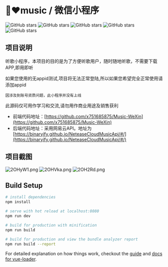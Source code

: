 
# 🎵♥music / 微信小程序

![GitHub stars](https://img.shields.io/badge/Webpack-4.1.0-blue.svg)
![GitHub stars](https://img.shields.io/badge/mpvue-1.0.9-yellow.svg)
![GitHub stars](https://img.shields.io/badge/flyio-0.5.4-orange.svg)
![GitHub stars](https://img.shields.io/badge/node-v8.9.3-green.svg)
![GitHub stars](https://img.shields.io/badge/npm-5.8.0-brightgreen.svg)

## 项目说明

听歌小程序，本项目的目的是为了方便听歌用户，随时随地听歌，不需要下载APP,即用即听

如果您使用的无appid测试,项目将无法正常登陆,所以如果您希望完全正常使用请添加appid

`因涉及到账号资质问题，此小程序并没有上线`

此源码仅可用作学习和交流,请勿用作商业用途及销售获利


- 前端代码地址：[https://github.com/x751685875/Music-WeXin](https://github.com/x751685875/Music-WeXin)
- 后端代码地址：采用网易云API。地址为 [https://binaryify.github.io/NeteaseCloudMusicApi/#/](https://binaryify.github.io/NeteaseCloudMusicApi/#/)


## 项目截图


![2OHyW1.png](https://t1.picb.cc/uploads/2018/04/27/2OHyW1.png)
![2OHVka.png](https://t1.picb.cc/uploads/2018/04/27/2OHVka.png)
![2OH2Rd.png](https://t1.picb.cc/uploads/2018/04/27/2OH2Rd.png)


## Build Setup

``` bash
# install dependencies
npm install

# serve with hot reload at localhost:8080
npm run dev

# build for production with minification
npm run build

# build for production and view the bundle analyzer report
npm run build --report
```

For detailed explanation on how things work, checkout the [guide](http://vuejs-templates.github.io/webpack/) and [docs for vue-loader](http://vuejs.github.io/vue-loader).
